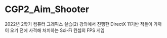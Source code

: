 # CGP2_Aim_Shooter
2022년 2학기 컴퓨터 그래픽스 실습(2) 강의에서 진행한 DirectX 11기반 적들이 가까이 오기 전에  사격해 처치하는 Sci-Fi 컨셉의 FPS 게임 
